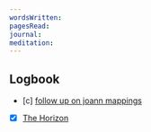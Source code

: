 ```yaml
---
wordsWritten: 
pagesRead: 
journal: 
meditation:
---
```



## Logbook
- [c] [follow up on joann mappings](things:///show?id=Nv1ERzfU6LcY1TeZroN52s)
- [x] [The Horizon](things:///show?id=6LvedTQXs5V9grZ2Pz7gpi)